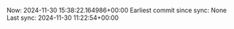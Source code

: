 Now: 2024-11-30 15:38:22.164986+00:00 Earliest commit since sync: None Last sync: 2024-11-30 11:22:54+00:00

